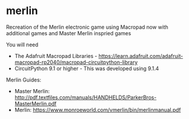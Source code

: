 # merlin
Recreation of the Merlin electronic game using Macropad now with additional games and Master Merlin inspried games

You will need
- The Adafruit Macropad Libraries - https://learn.adafruit.com/adafruit-macropad-rp2040/macropad-circuitpython-library
- CircuitPython 9.1 or higher - This was developed using 9.1.4

Merlin Guides:
- Master Merlin: http://pdf.textfiles.com/manuals/HANDHELDS/ParkerBros-MasterMerlin.pdf
- Merlin: https://www.monroeworld.com/vmerlin/bin/merlinmanual.pdf
